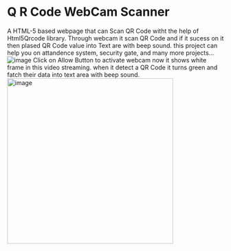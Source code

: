# Q R Code WebCam Scanner
A HTML-5 based webpage that can Scan QR Code witht the help of Html5Qrcode library. 
Through webcam it scan QR Code and if it sucess on it then plased QR Code value into Text are with beep sound.
this project can help you on attandence system, security gate, and many more projects...
![image](https://github.com/user-attachments/assets/1ca155dc-442c-46eb-8a55-f54ae941f668)
Click on Allow Button to activate webcam
now it shows white frame in this video streaming.
when it detect a QR Code it turns green and fatch their data into text area with beep sound.</br>
<img width="386" alt="image" src="https://github.com/user-attachments/assets/6f311690-5b65-420c-a415-94a3e47b80cd" />

